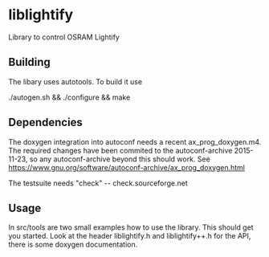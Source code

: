 # liblightify
Library to control OSRAM Lightify

## Building

The libary uses autotools. To build it use

./autogen.sh && ./configure && make

## Dependencies

The doxygen integration into autoconf needs a recent ax_prog_doxygen.m4.
The required changes have been commited to the autoconf-archive 2015-11-23,
so any autoconf-archive beyond this should work.
See https://www.gnu.org/software/autoconf-archive/ax_prog_doxygen.html

The testsuite needs "check"  -- check.sourceforge.net

## Usage

In src/tools are two small examples how to use the library. This should get you started.
Look at the header liblightify.h and liblightify++.h for the API, there is some doxygen documentation.
